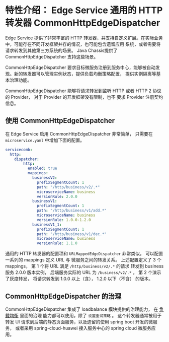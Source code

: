 # 特性介绍： Edge Service 通用的 HTTP 转发器 CommonHttpEdgeDispatcher

Edge Service 提供了非常丰富的 HTTP 转发器，并支持自定义扩展。在实际业务中，可能存在不同开发框架并存的情况，也可能包含遗留应用
系统，或者需要将请求转发到其他第三方系统的场景。 Java Chassis提供了 CommonHttpEdgeDispatcher 支持这些场景。 

CommonHttpEdgeDispatcher 要求目标微服务注册到服务中心，能够被自动发现。新的转发器可以管理实例状态，提供负载均衡策略配置，
提供实例隔离等基本治理功能。 

CommonHttpEdgeDispatcher 能够将请求转发到监听 HTTP 或者 HTTP 2 协议的 Provider， 对于 Provider 的开发框架没有限制，也不
要求 Provider 注册契约信息。 

## 使用 CommonHttpEdgeDispatcher

在 Edge Service 启用 CommonHttpEdgeDispatcher 非常简单， 只需要在 `microservice.yaml` 中增加下面的配置。 

```yaml
servicecomb:
  http:
    dispatcher:
        http:
          enabled: true
          mappings:
            businessV2:
              prefixSegmentCount: 1
              path: "/http/business/v2/.*"
              microserviceName: business
              versionRule: 2.0.0
            businessV1:
              prefixSegmentCount: 1
              path: "/http/business/v1/add.*"
              microserviceName: business
              versionRule: 1.0.0-1.2.0
            businessV1_1:
              prefixSegmentCount: 1
              path: "/http/business/v1/dec.*"
              microserviceName: business
              versionRule: 1.1.0
```

通用的 HTTP 转发器的配置项和 `URLMappedEdgeDispatcher` 非常类似。 可以配置一系列的 mappings 定义 URL 与
微服务之间的转发关系。 上述配置定义了 3 个 mappings， 第 1 个将 URL 满足 `/http/business/v2/.*` 的请求
转发到 business 服务 2.0.0 版本实例， 后端服务实际的 URL 为 `/business/v2/.*` 。 第 2 个演示了灰度转发，
将请求转发到 1.0.0 以上（含）， 1.2.0 以下（不含） 的版本。 

## CommonHttpEdgeDispatcher 的治理

CommonHttpEdgeDispatcher 集成了 loadbalance 模块提供的治理能力， 在 [负载均衡](../references-handlers/loadbalance.md) 里面的治理
能力都可以使用，除了 `设置重试策略` 。 这个转发器通常被用于转发 UI 请求到后端的静态页面服务，以及遗留的使用 spring
boot 开发的微服务， 或者采用 spring-cloud-huawei 接入服务中心的 spring cloud 微服务应用。 



